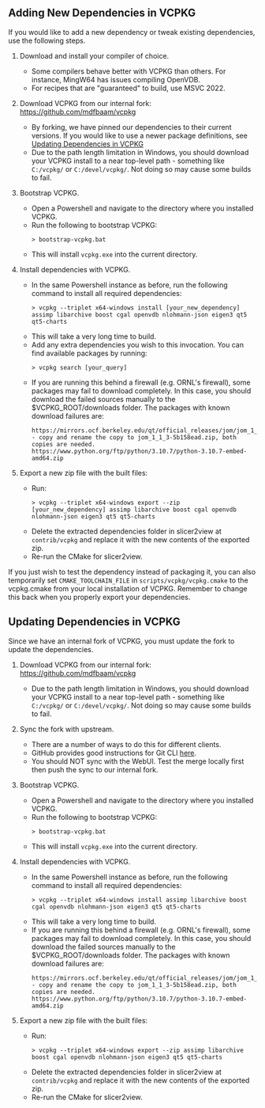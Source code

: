 ## Adding New Dependencies in VCPKG

If you would like to add a new dependency or tweak existing dependencies, use the following steps.

1. Download and install your compiler of choice.
    - Some compilers behave better with VCPKG than others. For instance, MingW64 has issues compiling OpenVDB.
    - For recipes that are "guaranteed" to build, use MSVC 2022.

2. Download VCPKG from our internal fork: https://github.com/mdfbaam/vcpkg
    - By forking, we have pinned our dependencies to their current versions. If you would like to use a newer
      package definitions, see [Updating Dependencies in VCPKG](#updating-dependencies-in-vcpkg)
    - Due to the path length limitation in Windows, you should download your VCPKG install to a near top-level
      path - something like `C:/vcpkg/` or `C:/devel/vcpkg/`. Not doing so may cause some builds to fail.
      
3. Bootstrap VCPKG.
    - Open a Powershell and navigate to the directory where you installed VCPKG.
    - Run the following to bootstrap VCPKG:
      ```
      > bootstrap-vcpkg.bat
      ```
    - This will install `vcpkg.exe` into the current directory.
    
4. Install dependencies with VCPKG.
    - In the same Powershell instance as before, run the following command to install all required dependencies:
      ```
      > vcpkg --triplet x64-windows install [your_new_dependency] assimp libarchive boost cgal openvdb nlohmann-json eigen3 qt5 qt5-charts
      ```
    - This will take a very long time to build.
    - Add any extra dependencies you wish to this invocation. You can find available packages by running:
      ```
      > vcpkg search [your_query]
      ```
    - If you are running this behind a firewall (e.g. ORNL's firewall), some packages may fail to download completely.
      In this case, you should download the failed sources manually to the $VCPKG_ROOT/downloads folder. The packages 
      with known download failures are:
      ```
      https://mirrors.ocf.berkeley.edu/qt/official_releases/jom/jom_1_1_3.zip - copy and rename the copy to jom_1_1_3-5b158ead.zip, both copies are needed.
      https://www.python.org/ftp/python/3.10.7/python-3.10.7-embed-amd64.zip
      ```
    
5. Export a new zip file with the built files:
    - Run:
      ```
      > vcpkg --triplet x64-windows export --zip [your_new_dependency] assimp libarchive boost cgal openvdb nlohmann-json eigen3 qt5 qt5-charts
      ```
    - Delete the extracted dependencies folder in slicer2view at `contrib/vcpkg` and replace it with the new contents of the exported zip.
    - Re-run the CMake for slicer2view.
    
If you just wish to test the dependency instead of packaging it, you can also temporarily set `CMAKE_TOOLCHAIN_FILE` in `scripts/vcpkg/vcpkg.cmake` to 
the vcpkg.cmake from your local installation of VCPKG. Remember to change this back when you properly export your dependencies.

## Updating Dependencies in VCPKG

Since we have an internal fork of VCPKG, you must update the fork to update the dependencies. 

1. Download VCPKG from our internal fork: https://github.com/mdfbaam/vcpkg
    - Due to the path length limitation in Windows, you should download your VCPKG install to a near top-level
      path - something like `C:/vcpkg/` or `C:/devel/vcpkg/`. Not doing so may cause some builds to fail.
      
2. Sync the fork with upstream.
    - There are a number of ways to do this for different clients.
    - GitHub provides good instructions for Git CLI [here](https://docs.github.com/en/pull-requests/collaborating-with-pull-requests/working-with-forks/syncing-a-fork#syncing-a-fork-branch-from-the-command-line).
    - You should NOT sync with the WebUI. Test the merge locally first then push the sync to our internal fork.
    
3. Bootstrap VCPKG.
    - Open a Powershell and navigate to the directory where you installed VCPKG.
    - Run the following to bootstrap VCPKG:
      ```
      > bootstrap-vcpkg.bat
      ```
    - This will install `vcpkg.exe` into the current directory.
    
4. Install dependencies with VCPKG.
    - In the same Powershell instance as before, run the following command to install all required dependencies:
      ```
      > vcpkg --triplet x64-windows install assimp libarchive boost cgal openvdb nlohmann-json eigen3 qt5 qt5-charts
      ```
    - This will take a very long time to build.
    - If you are running this behind a firewall (e.g. ORNL's firewall), some packages may fail to download completely.
      In this case, you should download the failed sources manually to the $VCPKG_ROOT/downloads folder. The packages 
      with known download failures are:
      ```
      https://mirrors.ocf.berkeley.edu/qt/official_releases/jom/jom_1_1_3.zip - copy and rename the copy to jom_1_1_3-5b158ead.zip, both copies are needed.
      https://www.python.org/ftp/python/3.10.7/python-3.10.7-embed-amd64.zip
      ```
      
5. Export a new zip file with the built files:
    - Run:
      ```
      > vcpkg --triplet x64-windows export --zip assimp libarchive boost cgal openvdb nlohmann-json eigen3 qt5 qt5-charts
      ```
    - Delete the extracted dependencies folder in slicer2view at `contrib/vcpkg` and replace it with the new contents of the exported zip.
    - Re-run the CMake for slicer2view.
